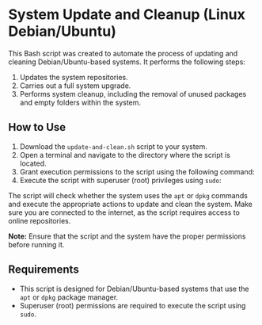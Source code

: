 # System Update and Cleanup (Linux Debian/Ubuntu)

This Bash script was created to automate the process of updating and cleaning Debian/Ubuntu-based systems. It performs the following steps:

1. Updates the system repositories.
2. Carries out a full system upgrade.
3. Performs system cleanup, including the removal of unused packages and empty folders within the system.

## How to Use

1. Download the `update-and-clean.sh` script to your system.
2. Open a terminal and navigate to the directory where the script is located.
3. Grant execution permissions to the script using the following command:
4. Execute the script with superuser (root) privileges using `sudo`:

The script will check whether the system uses the `apt` or `dpkg` commands and execute the appropriate actions to update and clean the system. Make sure you are connected to the internet, as the script requires access to online repositories.

**Note:** Ensure that the script and the system have the proper permissions before running it.

## Requirements

- This script is designed for Debian/Ubuntu-based systems that use the `apt` or `dpkg` package manager.
- Superuser (root) permissions are required to execute the script using `sudo`.
